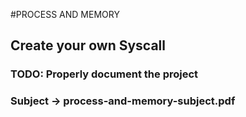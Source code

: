 #PROCESS AND MEMORY

## Create your own Syscall


### TODO: Properly document the project


### Subject -> process-and-memory-subject.pdf
